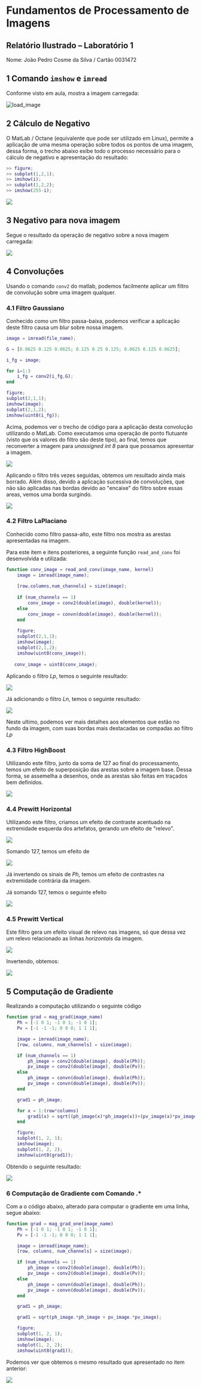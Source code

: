 # Fundamentos de Processamento de Imagens

## Relatório Ilustrado – Laboratório 1

Nome: João Pedro Cosme da Silva / Cartão 0031472

## 1 Comando `imshow` e `imread`

Conforme visto em aula, mostra a imagem carregada:

![load_image](2022-12-19-11-53-47.png)

<div style="page-break-after: always;"></div>

## 2 Cálculo de Negativo

O MatLab / Octane (equivalente que pode ser utilizado em Linux), permite a aplicação de uma mesma operação sobre todos os pontos de uma imagem, dessa forma, o trecho abaixo exibe todo o processo necessário para o cálculo de negativo e apresentação do resultado:

```matlab
>> figure;
>> subplot(1,2,1);
>> imshow(i);
>> subplot(1,2,2);
>> imshow(255-i);
```

![](2022-12-19-22-39-20.png)

## 3 Negativo para nova imagem

Segue o resultado da operação de negativo sobre a nova imagem carregada:

![](2022-12-19-22-41-38.png)

<div style="page-break-after: always;"></div>

## 4 Convoluções

Usando o comando `conv2` do matlab, podemos facilmente aplicar um filtro de convolução sobre uma imagem qualquer.

### 4.1 Filtro Gaussiano

Conhecido como um filtro passa-baixa, podemos verificar a aplicação deste filtro causa um *blur* sobre nossa imagem.

```matlab
image = imread(file_name);

G = [0.0625 0.125 0.0625; 0.125 0.25 0.125; 0.0625 0.125 0.0625];

i_fg = image;

for i=1:3
    i_fg = conv2(i_fg,G);
end

figure;
subplot(2,1,1);
imshow(image);
subplot(2,1,2);
imshow(uint8(i_fg));
```

Acima, podemos ver o trecho de código para a aplicação desta convolução utilizando o MatLab. Como executamos uma operação de ponto flutuante (visto que os valores do filtro são deste tipo), ao final, temos que reconverter a imagem para *unassigned int 8* para que possamos apresentar a imagem.

![](2022-12-19-22-49-52.png)

Aplicando o filtro três vezes seguidas, obtemos um resultado ainda mais borrado. Além disso, devido a aplicação sucessiva de convoluções, que não são aplicadas nas bordas devido ao "encaixe" do filtro sobre essas areas, vemos uma borda surgindo.

![](2022-12-19-22-52-19.png)

<div style="page-break-after: always;"></div>

### 4.2 Filtro LaPlaciano

Conhecido como filtro passa-alto, este filtro nos mostra as arestas apresentadas na imagem.

Para este item e itens posteriores, a seguinte função `read_and_conv` foi desenvolvida e utilizada:

```matlab
function conv_image = read_and_conv(image_name, kernel)
    image = imread(image_name);
    
    [row,columns,num_channels] = size(image);
    
    if (num_channels == 1)
        conv_image = conv2(double(image), double(kernel));
    else
        conv_image = convn(double(image), double(kernel));
    end
    
    figure;
    subplot(2,1,1);
    imshow(image);
    subplot(2,1,2);
    imshow(uint8(conv_image));
    
   conv_image = uint8(conv_image);
```

Aplicando o filtro $Lp$, temos o seguinte resultado:

![](2022-12-19-22-55-03.png)

Já adicionando o filtro $Ln$, temos o seguinte resultado:

![](2022-12-19-22-54-36.png)

<div style="page-break-after: always;"></div>

Neste ultimo, podemos ver mais detalhes aos elementos que estão no fundo da imagem, com suas bordas mais destacadas se compadas ao filtro $Lp$

### 4.3 Filtro HighBoost

Utilizando este filtro, junto da soma de 127 ao final do processamento, temos um efeito de superposição das arestas sobre a imagem base. Dessa forma, se assemelha a desenhos, onde as arestas são feitas em traçados bem definidos.

![](2022-12-19-22-56-40.png)

<div style="page-break-after: always;"></div>

### 4.4 Prewitt Horizontal

Utilizando este filtro, criamos um efeito de contraste acentuado na extremidade esquerda dos artefatos, gerando um efeito de "relevo".

![](2022-12-19-22-58-32.png)

Somando 127, temos um efeito de

![](2022-12-19-22-59-45.png)

Já invertendo os sinais de $Ph$, temos um efeito de contrastes na extremidade contrária da imagem.

<div style="page-break-after: always;"></div>

Já somando 127, temos o seguinte efeito

![](2022-12-19-23-00-24.png)

### 4.5 Prewitt Vertical

Este filtro gera um efeito visual de relevo nas imagens, só que dessa vez um relevo relacionado as linhas *horizontais* da imagem.

![](2022-12-19-23-01-22.png)

Invertendo, obtemos:

![](2022-12-19-23-02-17.png)

<div style="page-break-after: always;"></div>

## 5 Computação de Gradiente

Realizando a computação  utilizando o seguinte código

```matlab
function grad = mag_grad(image_name)
    Ph = [-1 0 1; -1 0 1; -1 0 1];
    Pv = [-1 -1 -1; 0 0 0; 1 1 1];

    image = imread(image_name);
    [row, columns, num_channels] = size(image);

    if (num_channels == 1)
        ph_image = conv2(double(image), double(Ph));
        pv_image = conv2(double(image), double(Pv));
    else
        ph_image = convn(double(image), double(Ph));
        pv_image = convn(double(image), double(Pv));
    end

    grad1 = ph_image;

    for x = 1:(row*columns)
        grad1(x) = sqrt((ph_image(x)*ph_image(x))+(pv_image(x)*pv_image(x)));
    end

    figure;
    subplot(1, 2, 1);
    imshow(image);
    subplot(1, 2, 2);
    imshow(uint8(grad1));
```

Obtendo o seguinte resultado:

![](2022-12-19-23-46-26.png)

### 6 Computação de Gradiente com Comando .*

Com a o código abaixo, alterado para computar o gradiente em uma linha, segue abaixo:

```matlab
function grad = mag_grad_one(image_name)
    Ph = [-1 0 1; -1 0 1; -1 0 1];
    Pv = [-1 -1 -1; 0 0 0; 1 1 1];

    image = imread(image_name);
    [row, columns, num_channels] = size(image);

    if (num_channels == 1)
        ph_image = conv2(double(image), double(Ph));
        pv_image = conv2(double(image), double(Pv));
    else
        ph_image = convn(double(image), double(Ph));
        pv_image = convn(double(image), double(Pv));
    end

    grad1 = ph_image;

    grad1 = sqrt(ph_image.*ph_image + pv_image.*pv_image);

    figure;
    subplot(1, 2, 1);
    imshow(image);
    subplot(1, 2, 2);
    imshow(uint8(grad1));

```

Podemos ver que obtemos o mesmo resultado que apresentado no item anterior:

![](2022-12-19-23-41-14.png)
